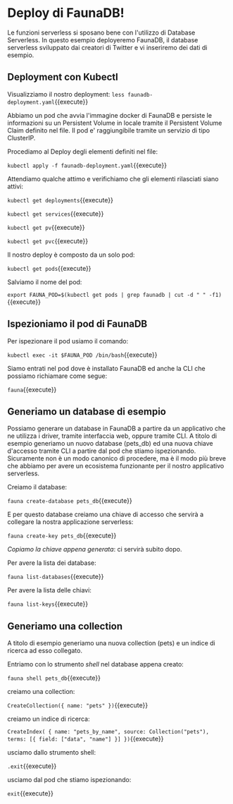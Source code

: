 # Deploy di FaunaDB!

Le funzioni serverless si sposano bene con l'utilizzo di Database Serverless. In questo esempio deployeremo FaunaDB, il database serverless sviluppato dai creatori di Twitter e vi inseriremo dei dati di esempio.

## Deployment con Kubectl
Visualizziamo il nostro deployment:
`less faunadb-deployment.yaml`{{execute}}

Abbiamo un pod che avvia l'immagine docker di FaunaDB e persiste le informazioni su un Persistent Volume in locale tramite il Persistent Volume Claim definito nel file.
Il pod e' raggiungibile tramite un servizio di tipo ClusterIP.

Procediamo al Deploy degli elementi definiti nel file:

`kubectl apply -f faunadb-deployment.yaml`{{execute}}

Attendiamo qualche attimo e verifichiamo che gli elementi rilasciati siano attivi:

`kubectl get deployments`{{execute}}

`kubectl get services`{{execute}}

`kubectl get pv`{{execute}}

`kubectl get pvc`{{execute}}

Il nostro deploy è composto da un solo pod:

`kubectl get pods`{{execute}}

Salviamo il nome del pod:

`export FAUNA_POD=$(kubectl get pods | grep faunadb | cut -d " " -f1)`{{execute}}

## Ispezioniamo il pod di FaunaDB

Per ispezionare il pod usiamo il comando:

`kubectl exec -it $FAUNA_POD /bin/bash`{{execute}}

Siamo entrati nel pod dove è installato FaunaDB ed anche la CLI che possiamo richiamare come segue:

`fauna`{{execute}}

## Generiamo un database di esempio

Possiamo generare un database in FaunaDB a partire da un applicativo che ne utilizza i driver, tramite interfaccia web, oppure tramite CLI.
A titolo di esempio generiamo un nuovo database (pets_db) ed una nuova chiave d'accesso tramite CLI a partire dal pod che stiamo ispezionando.
Sicuramente non è un modo canonico di procedere, ma è il modo più breve che abbiamo per avere un ecosistema funzionante per il nostro applicativo serverless.

Creiamo il database:

`fauna create-database pets_db`{{execute}}

E per questo database creiamo una chiave di accesso che servirà a collegare la nostra applicazione serverless:

`fauna create-key pets_db`{{execute}}

*Copiamo la chiave appena generata*: ci servirà subito dopo.

Per avere la lista dei database:

`fauna list-databases`{{execute}}

Per avere la lista delle chiavi:

`fauna list-keys`{{execute}}

## Generiamo una collection

A titolo di esempio generiamo una nuova collection (pets) e un indice di ricerca ad esso collegato.

Entriamo con lo strumento _shell_ nel database appena creato:

`fauna shell pets_db`{{execute}}

creiamo una collection: 

`CreateCollection({ name: "pets" })`{{execute}}

creiamo un indice di ricerca:

`CreateIndex(
    {
       name: "pets_by_name",
       source: Collection("pets"),
       terms: [{ field: ["data", "name"] }]
    })`{{execute}}

usciamo dallo strumento shell:

`.exit`{{execute}}

usciamo dal pod che stiamo ispezionando:

`exit`{{execute}}


